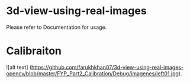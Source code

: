 # 3d-view-using-real-images
Please refer to Documentation for usage.
 
# Calibraiton


![alt text] (https://github.com/farukhkhan07/3d-view-using-real-images-opencv/blob/master/FYP_Part2_Calibration/Debug/imagenes/left01.jpg).
